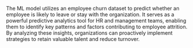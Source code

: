 The ML model utilizes an employee churn dataset to predict whether an employee is likely to leave or stay with the organization. It serves as a powerful predictive analytics tool for HR and management teams, enabling them to identify key patterns and factors contributing to employee attrition. By analyzing these insights, organizations can proactively implement strategies to retain valuable talent and reduce turnover.
